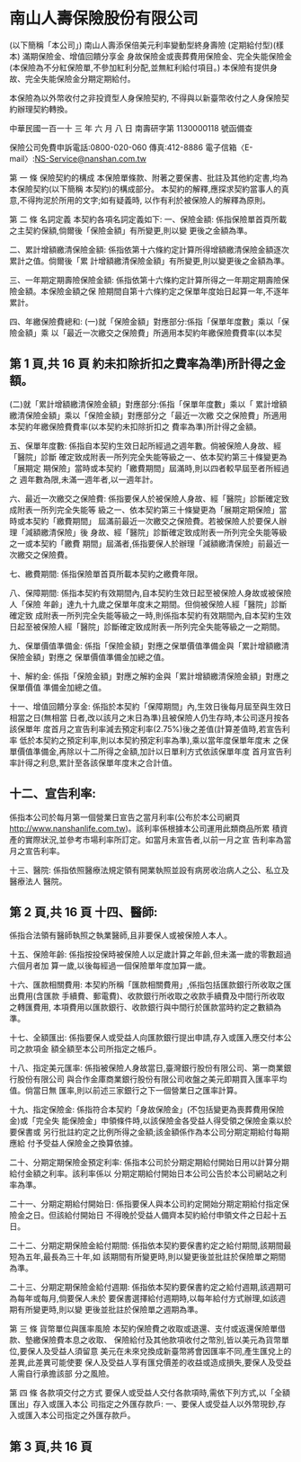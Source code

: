 # 南山人壽保險股份有限公司

(以下簡稱「本公司」)
南山人壽添保倍美元利率變動型終身壽險 
(定期給付型)(樣本) 
滿期保險金、增值回饋分享金 身故保險金或喪葬費用保險金、完全失能保險金 
(本保險為不分紅保險單,不參加紅利分配,並無紅利給付項目。) 
本保險有提供身故、完全失能保險金分期定期給付。

本保險為以外幣收付之非投資型人身保險契約, 不得與以新臺幣收付之人身保險契約辦理契約轉換。 

 
中華民國一百一十 三 年 六 月 八 日 南壽研字第 1130000118 號函備查 
 
保險公司免費申訴電話:0800-020-060 傳真:412-8886 電子信箱〈E-mail〉:NS-Service@nanshan.com.tw 
 
第 一 條 保險契約的構成 本保險單條款、附著之要保書、批註及其他約定書,均為本保險契約(以下簡稱 本契約)的構成部分。 本契約的解釋,應探求契約當事人的真意,不得拘泥於所用的文字;如有疑義時, 以作有利於被保險人的解釋為原則。 

第 二 條 名詞定義 本契約各項名詞定義如下: 一、保險金額: 
係指保險單首頁所載之主契約保額,倘爾後「保險金額」有所變更,則以變 更後之金額為準。 

二、累計增額繳清保險金額: 
係指依第十六條約定計算所得增額繳清保險金額逐次累計之值。倘爾後「累 計增額繳清保險金額」有所變更,則以變更後之金額為準。 

三、一年期定期壽險保險金額: 
係指依第十六條約定計算所得之一年期定期壽險保險金額。本保險金額之保 險期間自第十六條約定之保單年度始日起算一年,不逐年累計。 

四、年繳保險費總和: 
(一)就「保險金額」對應部分:係指「保單年度數」乘以「保險金額」乘 以「最近一次繳交之保險費」所適用本契約年繳保險費費率(以本契

## 第 1 頁,共 16 頁 約未扣除折扣之費率為準)所計得之金額。

(二)就「累計增額繳清保險金額」對應部分:係指「保單年度數」乘以「
累計增額繳清保險金額」乘以「保險金額」對應部分之「最近一次繳 交之保險費」所適用本契約年繳保險費費率(以本契約未扣除折扣之 費率為準)所計得之金額。 

五、保單年度數: 
係指自本契約生效日起所經過之週年數。倘被保險人身故、經「醫院」診斷 確定致成附表一所列完全失能等級之一、依本契約第三十條變更為「展期定 期保險」當時或本契約「繳費期間」屆滿時,則以四者較早屆至者所經過之 週年數為限,未滿一週年者,以一週年計。 

六、最近一次繳交之保險費: 
係指要保人於被保險人身故、經「醫院」診斷確定致成附表一所列完全失能等 級之一、依本契約第三十條變更為「展期定期保險」當時或本契約「繳費期間」 屆滿前最近一次繳交之保險費。若被保險人於要保人辦理「減額繳清保險」後 身故、經「醫院」診斷確定致成附表一所列完全失能等級之一或本契約「繳費 期間」屆滿者,係指要保人於辦理「減額繳清保險」前最近一次繳交之保險費。 

七、繳費期間: 
係指保險單首頁所載本契約之繳費年限。 

八、保障期間: 
係指本契約有效期間內,自本契約生效日起至被保險人身故或被保險人「保險 年齡」達九十九歲之保單年度末之期間。但倘被保險人經「醫院」診斷確定致 成附表一所列完全失能等級之一時,則係指本契約有效期間內,自本契約生效 日起至被保險人經「醫院」診斷確定致成附表一所列完全失能等級之一之期間。 

九、保單價值準備金: 
係指「保險金額」對應之保單價值準備金與「累計增額繳清保險金額」對應之 保單價值準備金加總之值。 

十、解約金: 
係指「保險金額」對應之解約金與「累計增額繳清保險金額」對應之保單價值 準備金加總之值。 

十一、增值回饋分享金: 
係指於本契約「保障期間」內,生效日後每月屆至與生效日相當之日(無相當 日者,改以該月之末日為準)且被保險人仍生存時,本公司逐月按各該保單年 度首月之宣告利率減去預定利率(2.75%)後之差值(計算差值時,若宣告利率 低於本契約之預定利率,則以本契約預定利率為準),乘以當年度保單年度末 之保單價值準備金,再除以十二所得之金額,加計以日單利方式依該保單年度 首月宣告利率計得之利息,累計至各該保單年度末之合計值。 

## 十二、宣告利率:

係指本公司於每月第一個營業日宣告之當月利率(公布於本公司網頁 http://www.nanshanlife.com.tw)。該利率係根據本公司運用此類商品所累 積資產的實際狀況,並參考市場利率所訂定。如當月未宣告者,以前一月之宣 告利率為當月之宣告利率。 

十三、醫院: 
係指依照醫療法規定領有開業執照並設有病房收治病人之公、私立及醫療法人 醫院。 

## 第 2 頁,共 16 頁 十四、醫師:

係指合法領有醫師執照之執業醫師,且非要保人或被保險人本人。 

十五、保險年齡: 
係指按投保時被保險人以足歲計算之年齡,但未滿一歲的零數超過六個月者加 算一歲,以後每經過一個保險單年度加算一歲。 

十六、匯款相關費用: 
本契約所稱「匯款相關費用」,係指包括匯款銀行所收取之匯出費用(含匯款 手續費、郵電費)、收款銀行所收取之收款手續費及中間行所收取之轉匯費用, 本項費用以匯款銀行、收款銀行與中間行於匯款當時約定之數額為準。 

十七、全額匯出: 
係指要保人或受益人向匯款銀行提出申請,存入或匯入應交付本公司之款項金 額全額至本公司所指定之帳戶。 

十八、指定美元匯率: 
係指被保險人身故當日,臺灣銀行股份有限公司、第一商業銀行股份有限公司 與合作金庫商業銀行股份有限公司收盤之美元即期買入匯率平均值。倘當日無 匯率,則以前述三家銀行之下一個營業日之匯率計算。 

十九、指定保險金: 
係指符合本契約「身故保險金」(不包括變更為喪葬費用保險金)或「完全失 能保險金」申領條件時,以該保險金各受益人得受領之保險金乘以於要保書或 另行批註約定之比例所得之金額;該金額係作為本公司分期定期給付每期應給 付予受益人保險金之換算依據。 

二十、分期定期保險金預定利率: 
係指本公司於分期定期給付開始日用以計算分期給付金額之利率。該利率係以 分期定期給付開始日本公司公告於本公司網站之利率為準。 

二十一、分期定期給付開始日: 
係指要保人與本公司約定開始分期定期給付指定保險金之日。但該給付開始日 不得晚於受益人備齊本契約給付申領文件之日起十五日。 

二十二、分期定期保險金給付期間: 
係指依本契約要保書約定之給付期間,該期間最短為五年,最長為三十年,如 該期間有所變更時,則以變更後並批註於保險單之期間為準。 

二十三、分期定期保險金給付週期: 
係指依本契約要保書約定之給付週期,該週期可為每年或每月,倘要保人未於 要保書選擇給付週期時,以每年給付方式辦理,如該週期有所變更時,則以變 更後並批註於保險單之週期為準。 

第 三 條 貨幣單位與匯率風險 本契約保險費之收取或退還、支付或返還保險單借款、墊繳保險費本息之收取、 保險給付及其他款項收付之幣別,皆以美元為貨幣單位,要保人及受益人須留意 美元在未來兌換成新臺幣將會因匯率不同,產生匯兌上的差異,此差異可能使要 保人及受益人享有匯兌價差的收益或造成損失,要保人及受益人需自行承擔該部 分之風險。 

第 四 條 各款項交付之方式 要保人或受益人交付各款項時,需依下列方式,以「全額匯出」存入或匯入本公 司指定之外匯存款戶: 一、要保人或受益人以外幣現鈔,存入或匯入本公司指定之外匯存款戶。 

## 第 3 頁,共 16 頁
